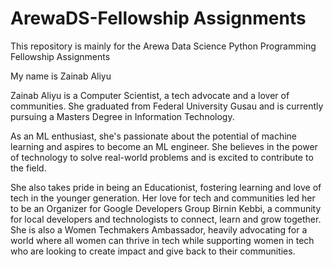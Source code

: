 # ArewaDS-Fellowship Assignments

This repository is mainly for the Arewa Data Science Python Programming Fellowship Assignments

My name is Zainab Aliyu

Zainab Aliyu is a Computer Scientist, a tech advocate and a lover of communities. She graduated from Federal University Gusau and is currently pursuing a Masters Degree in Information Technology.

As an ML enthusiast, she's passionate about the potential of machine learning and aspires to become an ML engineer. She believes in the power of technology to solve real-world problems and is excited to contribute to the field.

She also takes pride in being an Educationist, fostering learning and love of tech in the younger generation. Her love for tech and communities led her to be an Organizer for Google Developers Group Birnin Kebbi, a community for local developers and technologists to connect, learn and grow together. She is also a Women Techmakers Ambassador, heavily advocating for a world where all women can thrive in tech while supporting women in tech who are looking to create impact and give back to their communities.
